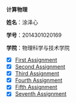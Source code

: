   **计算物理**
 
  **姓名**：涂泽心
 
  **学号**：2014301020169
  
  **学院**：物理科学与技术学院
  
- [x] [First Assignment](https://github.com/Tuzexin/computationalphysics_N2014301020169/blob/master/First%20Assignment)
- [x] [Second Assignment](https://github.com/Tuzexin/computationalphysics_N2014301020169/blob/master/Second%20%20Assignment.PNG)  
- [x] [Third Assignment](https://github.com/Tuzexin/computationalphysics_N2014301020169/blob/master/Third%20Assignment.md)
- [x] [Fourth Assignment](https://github.com/Tuzexin/computationalphysics_N2014301020169/blob/master/Fourth%20Assignment.md)
- [x] [Fifth Assignment](https://github.com/Tuzexin/computationalphysics_N2014301020169/blob/master/Fifth%20Assignment%20.md)
- [x] [Seventh Assignment](https://www.zybuluo.com/mdeditor#)
